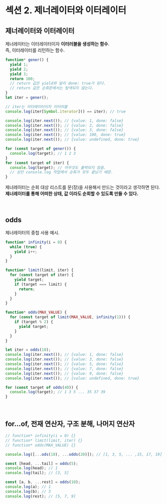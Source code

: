 # 섹션 2. 제너레이터와 이터레이터

## 제너레이터와 이터레이터

제너레이터는 이터레이터이자 **이터러블을 생성하는 함수**.<br/>
즉, 이터레이터를 리턴하는 함수.

```javascript
function* gener() {
  yield 1;
  yield 2;
  yield 3;
  return 100;
  // return 값은 yield와 달리 done: true가 된다.
  // return 값은 순회문에서는 탐색되지 않는다.
}
let iter = gener();

// iter는 이터레이터이자 이터러블
console.log(iter[Symbol.iterator]() == iter); // true

console.log(iter.next()); // {value: 1, done: false}
console.log(iter.next()); // {value: 2, done: false}
console.log(iter.next()); // {value: 3, done: false}
console.log(iter.next()); // {value: 100, done: true}
console.log(iter.next()); // {value: undefined, done: true}

for (const target of gener()) {
  console.log(target); // 1 2 3
}
for (const target of iter) {
  console.log(target); // 아무것도 출력되지 않음.
  // 상단 console.log 작업에서 순회가 모두 끝났기 때문.
}
```

제너레이터는 순회 대상 리스트를 문(장)을 사용해서 만드는 것이라고 생각하면 된다.<br/>
**제너레이터를 통해 어떠한 상태, 값 이라도 순회할 수 있도록 만들 수 있다.**

<br/>

## odds

제너레이터의 중첩 사용 예시.

```javascript
function* infinity(i = 0) {
  while (true) {
    yield i++;
  }
}

function* limit(limit, iter) {
  for (const target of iter) {
    yield target;
    if (target === limit) {
      return;
    }
  }
}

function* odds(MAX_VALUE) {
  for (const target of limit(MAX_VALUE, infinity(1))) {
    if (target % 2) {
      yield target;
    }
  }
}

let iter = odds(10);
console.log(iter.next()); // {value: 1, done: false}
console.log(iter.next()); // {value: 3, done: false}
console.log(iter.next()); // {value: 5, done: false}
console.log(iter.next()); // {value: 7, done: false}
console.log(iter.next()); // {value: 9, done: false}
console.log(iter.next()); // {value: undefined, done: true}

for (const target of odds(40)) {
  console.log(target); // 1 3 5 ... 35 37 39
}
```

<br/>

## for...of, 전재 연산자, 구조 분해, 나머지 연산자

```javascript
// function* infinity(i = 0) {}
// function* limit(limit, iter) {}
// function* odds(MAX_VALUE) {}

console.log([...ods(10), ...odds(20)]); // [1, 3, 5, ... ,15, 17, 19]

const [head, ...tail] = odds(5);
console.log(head); // 1
console.log(tail); // [3, 5]

const [a, b, ...rest] = odds(10);
console.log(a); // 1
console.log(b); // 3
console.log(rest); // [5, 7, 9]
```

<br/>
